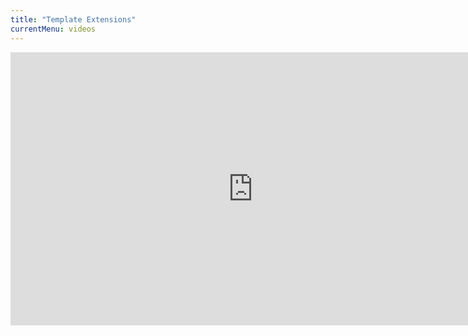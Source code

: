 ```yaml
---
title: "Template Extensions"
currentMenu: videos
---
```


<div class="youtube-wrapper"><iframe width="776" height="437" src="https://www.youtube-nocookie.com/embed/VS-1vD81Pdc?rel=0" frameborder="0" allowfullscreen></iframe></div>
